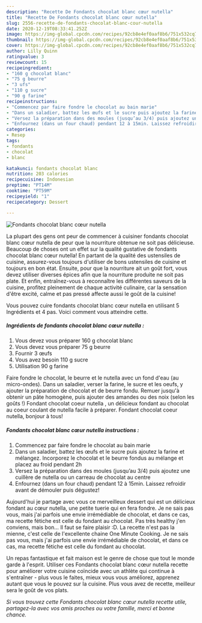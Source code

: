 ```yaml
---
description: "Recette De Fondants chocolat blanc cœur nutella"
title: "Recette De Fondants chocolat blanc cœur nutella"
slug: 2556-recette-de-fondants-chocolat-blanc-cour-nutella
date: 2020-12-19T08:33:41.252Z
image: https://img-global.cpcdn.com/recipes/92cb8e4ef0aaf8b6/751x532cq70/fondants-chocolat-blanc-coeur-nutella-photo-principale-de-la-recette.jpg
thumbnail: https://img-global.cpcdn.com/recipes/92cb8e4ef0aaf8b6/751x532cq70/fondants-chocolat-blanc-coeur-nutella-photo-principale-de-la-recette.jpg
cover: https://img-global.cpcdn.com/recipes/92cb8e4ef0aaf8b6/751x532cq70/fondants-chocolat-blanc-coeur-nutella-photo-principale-de-la-recette.jpg
author: Lilly Quinn
ratingvalue: 3
reviewcount: 15
recipeingredient:
- "160 g chocolat blanc"
- "75 g beurre"
- "3 ufs"
- "110 g sucre"
- "90 g farine"
recipeinstructions:
- "Commencez par faire fondre le chocolat au bain marie"
- "Dans un saladier, battez les œufs et le sucre puis ajoutez la farine et mélangez. Incorporez le chocolat et le beurre fondus au mélange et placez au froid pendant 2h"
- "Versez la préparation dans des moules (jusqu’au 3/4) puis ajoutez une cuillère de nutella ou un carreau de chocolat au centre"
- "Enfournez (dans un four chaud) pendant 12 à 15min. Laissez refroidir avant de démouler puis dégustez!"
categories:
- Resep
tags:
- fondants
- chocolat
- blanc

katakunci: fondants chocolat blanc 
nutrition: 203 calories
recipecuisine: Indonesian
preptime: "PT14M"
cooktime: "PT59M"
recipeyield: "1"
recipecategory: Dessert

---
```



![Fondants chocolat blanc cœur nutella](https://img-global.cpcdn.com/recipes/92cb8e4ef0aaf8b6/751x532cq70/fondants-chocolat-blanc-coeur-nutella-photo-principale-de-la-recette.jpg)

La plupart des gens ont peur de commencer à cuisiner fondants chocolat blanc cœur nutella de peur que la nourriture obtenue ne soit pas délicieuse. Beaucoup de choses ont un effet sur la qualité gustative de fondants chocolat blanc cœur nutella! En partant de la qualité des ustensiles de cuisine, assurez-vous toujours d'utiliser de bons ustensiles de cuisine et toujours en bon état. Ensuite, pour que la nourriture ait un goût fort, vous devez utiliser diverses épices afin que la nourriture produite ne soit pas plate. Et enfin, entraînez-vous à reconnaître les différentes saveurs de la cuisine, profitez pleinement de chaque activité culinaire, car la sensation d'être excité, calme et pas pressé affecte aussi le goût de la cuisine!

<!--inarticleads1-->

Vous pouvez cuire fondants chocolat blanc cœur nutella en utilisant 5 Ingrédients et 4 pas. Voici comment vous atteindre cette.

##### Ingrédients de fondants chocolat blanc cœur nutella :

1. Vous devez vous préparer 160 g chocolat blanc
1. Vous devez vous préparer 75 g beurre
1. Fournir 3 œufs
1. Vous avez besoin 110 g sucre
1. Utilisation 90 g farine


Faire fondre le chocolat, le beurre et le nutella avec un fond d&#39;eau (au micro-ondes). Dans un saladier, verser la farine, le sucre et les oeufs, y ajouter la préparation de chocolat et de beurre fondu. Remuer jusqu&#39;à obtenir un pâte homogène, puis ajouter des amandes ou des noix (selon les goûts !) Fondant chocolat coeur nutella , un délicieux fondant au chocolat au coeur coulant de nutella facile à préparer. Fondant chocolat coeur nutella, bonjour à tous! 

<!--inarticleads2-->

##### Fondants chocolat blanc cœur nutella instructions :

1. Commencez par faire fondre le chocolat au bain marie
1. Dans un saladier, battez les œufs et le sucre puis ajoutez la farine et mélangez. Incorporez le chocolat et le beurre fondus au mélange et placez au froid pendant 2h
1. Versez la préparation dans des moules (jusqu’au 3/4) puis ajoutez une cuillère de nutella ou un carreau de chocolat au centre
1. Enfournez (dans un four chaud) pendant 12 à 15min. Laissez refroidir avant de démouler puis dégustez!


Aujourd&#39;hui je partage avec vous ce merveilleux dessert qui est un délicieux fondant au cœur nutella, une petite tuerie qui en fera fondre. Je ne sais pas vous, mais j&#39;ai parfois une envie irrémédiable de chocolat, et dans ce cas, ma recette fétiche est celle du fondant au chocolat. Pas très healthy j&#39;en conviens, mais bon… Il faut se faire plaisir :D. La recette n&#39;est pas la mienne, c&#39;est celle de l&#39;excellente chaine One Minute Cooking. Je ne sais pas vous, mais j&#39;ai parfois une envie irrémédiable de chocolat, et dans ce cas, ma recette fétiche est celle du fondant au chocolat. 

<!--inarticleads1-->

<p>
Un repas fantastique et fait maison est le genre de chose que tout le monde garde à l'esprit. Utiliser ces Fondants chocolat blanc cœur nutella recette pour améliorer votre cuisine coïncide avec un athlète qui continue à s'entraîner - plus vous le faites, mieux vous vous améliorez, apprenez autant que vous le pouvez sur la cuisine. Plus vous avez de recette, meilleur sera le goût de vos plats.
</p>

<p>
<i>Si vous trouvez cette Fondants chocolat blanc cœur nutella recette utile, partagez-la avec vos amis proches ou votre famille, merci et bonne chance.</i>
</p>
